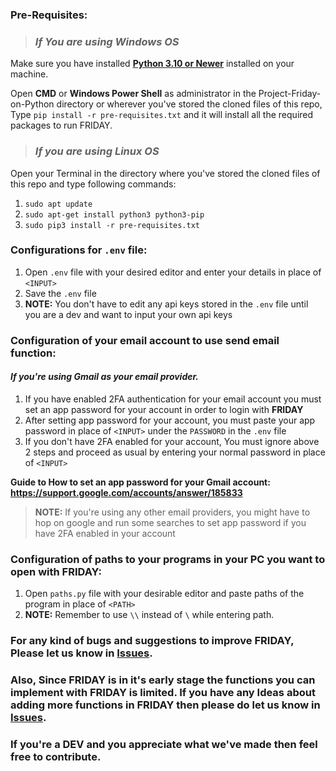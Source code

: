 ### **Pre-Requisites:**

>### *If You are using Windows OS*
   Make sure you have installed **[Python 3.10 or Newer](https://www.python.org/downloads/release/python-3100/)** installed on your machine.

   Open **CMD** or **Windows Power Shell** as administrator in the Project-Friday-on-Python directory or wherever you've stored the cloned files of this repo, Type `pip install -r pre-requisites.txt` and it will install all the required packages to run FRIDAY. 
   
>### *If you are using Linux OS*
   Open your Terminal in the directory where you've stored the cloned files of this repo and type following commands:
   1. `sudo apt update` 
   2. `sudo apt-get install python3 python3-pip`
   3. `sudo pip3 install -r pre-requisites.txt`

### **Configurations for `.env` file:**

1. Open `.env` file with your desired editor and enter your details in place of `<INPUT>`
2. Save the `.env` file 
3. **NOTE:** You don't have to edit any api keys stored in the `.env` file until you are a dev and want to input your own api keys 

### **Configuration of your email account to use send email function:**

#### *If you're using Gmail as your email provider.*

1. If you have enabled 2FA authentication for your email account you must set an app password for your account in order to login with **FRIDAY**
2. After setting app password for your account, you must paste your app password in place of `<INPUT>` under the `PASSWORD` in the `.env` file
3. If you don't have 2FA enabled for your account, You must ignore above 2 steps and proceed as usual by entering your normal password in place of `<INPUT>`
 
**Guide to How to set an app password for your Gmail account: https://support.google.com/accounts/answer/185833**
> **NOTE:** If you're using any other email providers, you might have to hop on google and run some searches to set app password if you have 2FA enabled in your account  

### **Configuration of paths to your programs in your PC you want to open with FRIDAY:**

1. Open `paths.py` file with your desirable editor and paste paths of the program in place of `<PATH>`
2. **NOTE:** Remember to use `\\` instead of `\` while entering path. 


### **For any kind of bugs and suggestions to improve **FRIDAY**, Please let us know in [Issues](https://github.com/realdarkstar/Project-Friday-on-Python/issues)**.
### **Also, Since FRIDAY is in it's early stage the functions you can implement with FRIDAY is limited. If you have any Ideas about adding more functions in FRIDAY then please do let us know in [Issues](https://github.com/realdarkstar/Project-Friday-on-Python/issues).**

### **If you're a DEV and you appreciate what we've made then feel free to contribute.**

